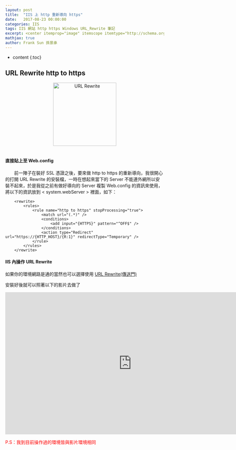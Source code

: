 ```yaml
---
layout: post
title:  "IIS 上 http 重新導向 https"
date:   2017-08-23 00:00:00
categories: IIS
tags: IIS 網站 http https Windows URL_Rewrite 筆記
excerpt: <center itemprop="image" itemscope itemtype="http://schema.org/ImageObject"><img itemprop="image url height width" width="200" src="https://lh3.google.com/u/0/d/0BzPfrKdG6WNncEJFTXVPaTRrb3c" alt="URL Rewrite" title="URL Rewrite"/></center><br/>　　前一陣子在裝好 SSL 憑證之後，要來做 http to https 的重新導向，我很開心的打開 URL Rewrite 的安裝檔，一時在想起來當下的 Server 不能連外網所以安裝不起來，於是我從之前有做好導向的 Server 複製 Web.config 的資訊來使用，將以下的資訊放到 < system.webServer > 裡面
mathjax: true
author: Frank Sun 孫景承
---
```


* content
{:toc}

## **URL Rewrite http to https** 

<center itemprop="image" itemscope itemtype="http://schema.org/ImageObject">
    <img itemprop="image url height width" width="200" src="https://lh3.google.com/u/0/d/0BzPfrKdG6WNncEJFTXVPaTRrb3c" alt="URL Rewrite" title="URL Rewrite"/>
</center><br/>

#### **直接貼上至 Web.config**

　　前一陣子在裝好 SSL 憑證之後，要來做 http to https 的重新導向，我很開心的打開 URL Rewrite 的安裝檔，一時在想起來當下的 Server 不能連外網所以安裝不起來，於是我從之前有做好導向的 Server 複製 Web.config 的資訊來使用，將以下的資訊放到 < system.webServer > 裡面，如下：

```config
    <rewrite>
        <rules>
            <rule name="http to https" stopProcessing="true">
                <match url="(.*)" />
                <conditions>
                    <add input="{HTTPS}" pattern="^OFF$" />
                </conditions>
                <action type="Redirect" url="https://{HTTP_HOST}/{R:1}" redirectType="Temporary" />
            </rule>
        </rules>
    </rewrite>
```

#### **IIS 內操作 URL Rewrite**
如果你的環境網路是通的當然也可以選擇使用 [URL Rewrite(傳送門)](https://www.microsoft.com/web/downloads/platform.aspx)

安裝好後就可以照著以下的影片去做了
<iframe width="800" height="450" src="https://www.youtube.com/embed/U7USHit5mhY" frameborder="0" allowfullscreen></iframe>

<font color="red">P.S：我到目前操作過的環境皆與影片環境相同<font>